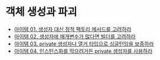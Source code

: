 # 객체 생성과 파괴

* [아이템 01. 생성자 대신 정적 팩토리 메서드를 고려하라](https://github.com/yjh2569/books/tree/main/Effective_Java/Ch02/Item01.md)
* [아이템 02. 생성자에 매개변수가 많다면 빌더를 고려하라](https://github.com/yjh2569/books/tree/main/Effective_Java/Ch02/Item02.md)
* [아이템 03. private 생성자나 열거 타입으로 싱글턴임을 보증하라](https://github.com/yjh2569/books/tree/main/Effective_Java/Ch02/Item03.md)
* [아이템 04. 인스턴스화를 막으려거든 private 생성자를 사용하라](https://github.com/yjh2569/books/tree/main/Effective_Java/Ch02/Item04.md)
